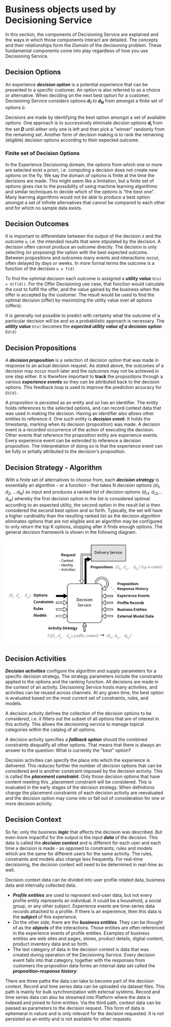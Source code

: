 # Business objects used by Decisioning Service
<!-- -->
In this section, the components of Decisioning Service are explained and the ways in which those components interact are detailed. The concepts and their relationships form the _Domain_ of the decisioning problem. These fundamental components come into play regardless of how you use Decisioning Service.

## Decision Options
<!-- Content from section 2.2 -->

An experience _**decision option**_ is a potential experience that can be presented to a specific customer. An option is also referred to as a choice or alternative. When deciding on the next best option for a customer, Decisioning Service considers options _**d<sub>1</sub>**_ to _**d<sub>N</sub>**_ from amongst a finite set of options _`D`_.

Decisions are made by identifying the best option amongst a set of available options. One approach is to successively eliminate _decsion options_ _**d<sub>i</sub>**_ from the set _**D**_ until either only one is left and then pick a "winner" randomly from the remaining set. Another form of decision making is to rank the remaining (eligible) decision options according to their expected outcome.

### Finite set of Decision Options

In the Experience Decisioning domain, the options from which one or more are selected exist a priori, i.e. computing a decision does not create new options on the fly. We say the domain of options is finite at the time the decisions are made. This might seem like a limitation, but a finite set of options gives rise to the possibility of using machine learning algorithms and similar techniques to decide which of the options is “the best one”. Many learning algorithms would not be able to produce a best option amongst a set of infinite alternatives that cannot be compared to each other and for which no sample data exists.

## Decision Outcomes
<!-- Content from section 2.6 -->

It is important to differentiate between the output of the decision `d` and the outcome `o`, i.e. the intended results that were stipulated by the decision. A decision often cannot produce an outcome directly. The decision is only selecting (or proposing) the option with the best expected outcome. Between propositions and outcomes many events and interactions occur, often delayed by days or weeks. In more formal terms the outcome is a function of the decision `o = f(d)` 

To find the optimial decision each outcome is assigned a _**utility value**_ `U(o) = U(f(d))`.
For the Offer Decisioning use case, that function would calculate the cost to fulfill the offer, and the value gained by the business when the offer is accepted by the customer. The result would be used to find the optimal decision (offer) by maximizing the utility value over all options (offers).

It is generally not possible to predict with certainty what the outcome of a particular decision will be and so a probabilistic approach is necessary. The _**utility value**_ `U(o)` becomes the _**expected utility value of a decision option**_ `EU(d)`

## Decision Propositions
<!-- Content from section 2.1 -->

A _**decision proposition**_ is a selection of decision option that was made in response to an actual decision request. As stated above, the outcomes of a decision may occur much later and the outcomes may not be achieved in one step either. It is therefore important to **track** the propositions through a various _**experience events**_ so they can be attributed back to the decision options. This feedback loop is used to improve the prediction accuracy for `EU(d)`.

A proposition is persisted as an entity and so has an identifier. The entity holds  references to the selected options, and can record context data that was used in making the decision. Having an identifier also allows other entities to reference it. One such entity is _**decision event**_. It holds the timestamp, marking when its decision (proposition) was made. A decision event is a recorded occurrence of the action of executing the decision. Other events that reference the proposition entity are experience events. Every experience event can be extended to reference a decision proposition. The interpretation of doing so is that the experience event can be fully or prtially attributed to the decision's proposition.

## Decision Strategy - Algorithm
<!-- Content from section 2.3 -->

With a finite set of alternatives to choose from, each _**decision strategy**_ is essentially an algorithm - or a function - that takes N decision options _{d<sub>1</sub>, d<sub>2</sub>, …d<sub>N</sub>}_ as input and produces a ranked list of decision options _(d<sub>r1</sub>, d<sub>r2</sub>,…d<sub>rk</sub>)_ whereby the first decision option in the list is considered optimal according to an expected utility, the second option in the result list is then considered the second best option and so forth. Typically, the set will have a higher cardinality than the resulting ranked list as the decision algorithm eliminates options that are not eligible and an algorithm may be configured to only return the top K options, stopping after it finds enough options.
The general decision framework is shown in the following diagram.

![Fig 1](decisioning-optimization.png)

## Decision Activities
<!-- Content from section 2.4 -->

_**Decision activities**_ configure the algorithm and supply parameters for a specific decision strategy. The strategy parameters include the constraints applied to the options and the ranking function. All decisions are made in the context of an activity. Decisioning Service hosts many activities, and activities can be reused across channels. At any given time, the best option is evaluated based on the most current set of constraints, rules, and models.  

A decision activity defines the collection of the decision options to be *considered*, i.e. it filters out the subset of all options that are of interest in this activity. This allows the decisioning service to manage topical categories within the catalog of all options. 

A decision activity specifies a _**fallback option**_ should the combined constraints disqualify all other options. That means that there is always an answer to the question: What is currently the "best" option?

Decision activities can specify the place into which the experience is delivered. This reduces further the number of decision options that can be considered and is another constraint imposed by the decision activity. This is called the _**placement constraint**_. Only those decision options that have content meeting this _placement constraint will be considered. This is evaluated in the early stages of the decision strategy. When definitions change the placement constraints of each decision activity are reevaluated and the decision option may come into or fall out of consideration for one or more decision activity.

## Decision Context
<!-- Content from section 2.5 -->

So far, only the business _**logic**_ that affects the decision was described. But even more impactful for the output is the input _**data**_ of the decision. This data is called the _**decision context**_ and is different for each user and each time a decision is made - as opposed to constraints, rules and models which are the same for different users for the same activity. The rules, constraints and models also change less frequently. For real-time decisioning, the decision context will need to be determined in real-time as well. 

Decision context data can be divided into user profile related data, business data and internally collected data. 

* _**Profile entities**_ are used to represent end-user data, but not every profile entity represents an individual. It could be a household, a social group, or any other subject. Experience events are time-series data records attached to a profile. If there is an experience, then this data is the _**subject**_ of this experience. 
* On the other side, there are the  _**business entities**_. They can be thought of as the _**objects**_ of the interactions. Those entities are often referenced in the experience events of profile entities. Examples of business entities are web sites and pages, stores, product details, digital content, product inventory data and so forth.
* The last category of data in the decision context is data that was created during operation of the Decisioning Service. Every decision event falls into that category, together with the responses from customers the proposition data forms an internal data set called the _**proposition-response history**_.

There are three paths the data can take to become part of the decision context. Record and time series data can be uploaded via dataset files. This path is mainly for bulk synchronization with external systems. Record and time series data can also be streamed into Platform where the data is indexed and joined to form entities. Via the third path, context data can be passed as parameters to the decision request. This form of data is ephemeral in nature and is only relevant for the decision requested. It is not persisted as an entity and is not available for other requests.
